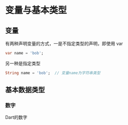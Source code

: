 # 变量与基本类型

## 变量

有两种声明变量的方式，一是不指定类型的声明，即使用 var

```dart
var name = 'bob';
```

另一种是指定类型

```dart
String name = 'bob';  // 变量name为字符串类型
```

## 基本数据类型

### 数字

Dart的数字

## 



